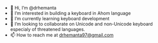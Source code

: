 - 👋 Hi, I’m @drhemanta
- 👀 I’m interested in building a keyboard in Ahom language
- 🌱 I’m currently learning keyboard development
- 💞️ I’m looking to collaborate on Unicode and non-Unicode keyboard especialy of threatened languages.
- 📫 How to reach me at drhemanta97@gmail.com

<!---
drhemanta/drhemanta is a ✨ special ✨ repository because its `README.md` (this file) appears on your GitHub profile.
You can click the Preview link to take a look at your changes.
--->
